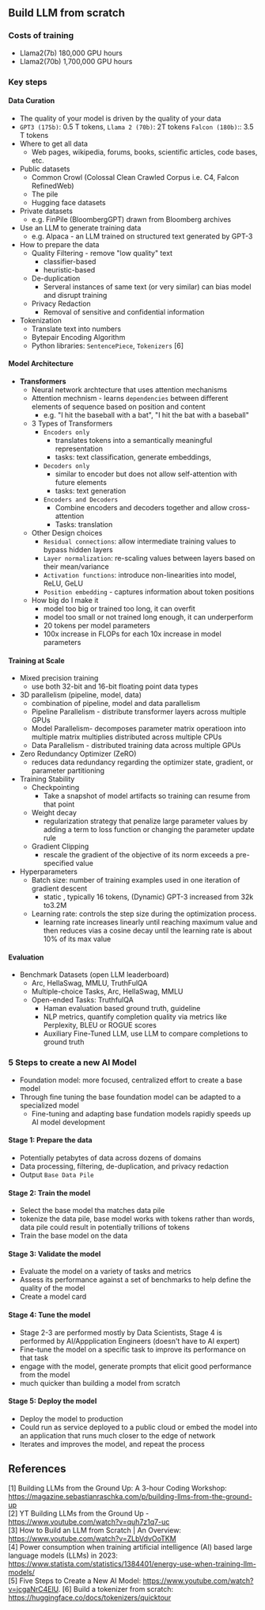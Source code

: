 ## Build LLM from scratch

### Costs of training 
- Llama2(7b) 	180,000 GPU hours
- Llama2(70b)	1,700,000 GPU hours 

### Key steps

#### Data Curation

- The quality of your model is driven by the quality of your data
- `GPT3 (175b)`: 0.5 T tokens, `Llama 2 (70b)`: 2T tokens `Falcon (180b)`:: 3.5 T tokens
- Where to get all data
	- Web pages, wikipedia, forums, books, scientific articles, code bases, etc.
- Public datasets
	- Common Crowl (Colossal Clean Crawled Corpus i.e. C4, Falcon RefinedWeb)
	- The pile
	- Hugging face datasets
- Private datasets
	- e.g. FinPile (BloombergGPT) drawn from Bloomberg archives
- Use an LLM to generate training data
	- e.g. Alpaca - an LLM trained on structured text generated by GPT-3
- How to prepare the data
	- Quality Filtering - remove "low quality" text 
		- classifier-based
		- heuristic-based
	- De-duplication
		- Serveral instances of same text (or very similar) can bias model and disrupt training
	- Privacy Redaction
		- Removal of sensitive and confidential information
- Tokenization 
	- Translate text into numbers
	- Bytepair Encoding Algorithm
	- Python libraries: `SentencePiece`, `Tokenizers` [6] 

#### Model Architecture
			
- **Transformers**
	- Neural network archtecture that uses attention mechanisms
	- Attention mechnism - learns `dependencies` between different elements of sequence based on position and content
		- e.g. "I hit the baseball with a bat", "I hit the bat with a baseball"
	- 3 Types of Transformers
		- `Encoders only` 
			- translates tokens into a semantically meaningful representation
			- tasks: text classification, generate embeddings, 
		- `Decoders only`
			- similar to encoder but does not allow self-attention with future elements
			- tasks: text generation
		- `Encoders and Decoders` 
			- Combine encoders and decoders together and allow cross-attention
			- Tasks: translation 
	- Other Design choices
		- `Residual connections`: allow intermediate training values to bypass hidden layers
		- `Layer normalization`: re-scaling values between layers based on their mean/variance
		- `Activation functions`: introduce non-linearities into model, ReLU, GeLU
		- `Position embedding` - captures information about token positions
	- How big do I make it
		- model too big or trained too long, it can overfit
		- model too small or not trained long enough, it can underperform
		- 20 tokens per model parameters
		- 100x increase in FLOPs for each 10x increase in model parameters
	
				
####  Training at Scale
			
- Mixed precision training 
	- use both 32-bit and 16-bit floating point data types
- 3D parallelism  (pipeline, model, data)
	- combination of pipeline, model and data parallelism
	- Pipeline Parallelism - distribute transformer layers across multiple GPUs
	- Model Parallelism- decomposes parameter matrix operatioon into multiple matrix multiplies 
		distributed across multiple CPUs
	- Data Parallelism - distributed training data across multiple GPUs
- Zero Redundancy Optimizer (ZeRO) 
	- reduces data redundancy regarding the optimizer state, gradient, or parameter partitioning
- Training Stability
	- Checkpointing 
		- Take a snapshot of model artifacts so training can resume from that point
	- Weight decay 
		- regularization strategy that penalize large parameter values by adding a term to loss function
			or changing the parameter update rule
	- Gradient Clipping 
		- rescale the gradient of the objective of its norm exceeds a pre-specified value
- Hyperparameters
	- Batch size: number of training examples used in one iteration of gradient descent
		- static , typically 16 tokens, (Dynamic) GPT-3 increased from 32k to3.2M
	- Learning rate: controls the step size during the optimization process. 
		- learning rate increases linearly until reaching maximum value and then reduces
			vias a cosine decay until the learning rate is about 10% of its max value	
		
#### Evaluation
		
- Benchmark Datasets (open LLM leaderboard) 
	- Arc, HellaSwag, MMLU, TruthFulQA
	- Multiple-choice Tasks, Arc, HellaSwag, MMLU
	- Open-ended Tasks: TruthfulQA
		- Haman evaluation based ground truth, guideline
		- NLP metrics, quantify completion quality via metrics like Perplexity, BLEU or ROGUE scores
		- Auxiliary Fine-Tuned LLM, use LLM to compare completions to ground truth		

### 5 Steps to create a new AI Model
- Foundation model: more focused, centralized effort to create a base model
- Through fine tuning the base foundation model can be adapted to a specialized model
	- Fine-tuning and adapting base fundation models rapidly speeds up AI model development

#### Stage 1: Prepare the data
- Potentially petabytes of data across dozens of domains
- Data processing, filtering, de-duplication, and privacy redaction
- Output `Base Data Pile`

#### Stage 2: Train the model
- Select the base model tha matches data pile 
- tokenize the data pile, base model works with tokens rather than words, data pile could result in potentially trillions of tokens
- Train the base model on the data

#### Stage 3: Validate the model
- Evaluate the model on a variety of tasks and metrics
- Assess its performance against a set of benchmarks to help define the quality of the model
- Create a model card

#### Stage 4: Tune the model
- Stage 2-3 are performed mostly by Data Scientists, Stage 4 is performed by AI/Appplication Engineers (doesn't have to AI expert)
- Fine-tune the model on a specific task to improve its performance on that task
- engage with the model,  generate prompts that elicit good performance from the model
- much quicker than building a model from scratch

#### Stage 5: Deploy the model
- Deploy the model to production
- Could run as service deployed to a public cloud or embed the model into an application that runs much closer to the edge of network
- Iterates and improves the model, and repeat the process

## References
[1] Building LLMs from the Ground Up: A 3-hour Coding Workshop: https://magazine.sebastianraschka.com/p/building-llms-from-the-ground-up  
[2] YT Building LLMs from the Ground Up - https://www.youtube.com/watch?v=quh7z1q7-uc  
[3] How to Build an LLM from Scratch | An Overview: https://www.youtube.com/watch?v=ZLbVdvOoTKM  
[4] Power consumption when training artificial intelligence (AI) based large language models (LLMs) in 2023: https://www.statista.com/statistics/1384401/energy-use-when-training-llm-models/  
[5] Five Steps to Create a New AI Model: https://www.youtube.com/watch?v=jcgaNrC4ElU. 
[6] Build a tokenizer from scratch: https://huggingface.co/docs/tokenizers/quicktour    
